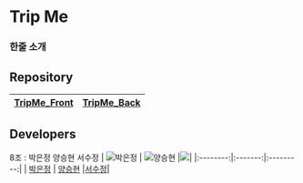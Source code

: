 # Trip Me

### 한줄 소개

## Repository

| [TripMe_Front](https://github.com/TripMe-23-08/TripMe-Frontend) | [TripMe_Back](https://github.com/TripMe-23-08/TripMe-Backend) |
| :-----------------------------------------------------: | :---------------------------------------------------: |

## Developers

8조 : 박은정 양승현 서수정
| ![박은정](https://avatars.githubusercontent.com/u/50352139) | ![양승현](https://avatars.githubusercontent.com/u/70054592) |![](https://avatars.githubusercontent.com/u/58605215)|
|:--------:|:-------:|:---------:|
| [박은정](https://github.com/Eundms) | [양승현](https://github.com/siyeonSon) |[서수정]()|
